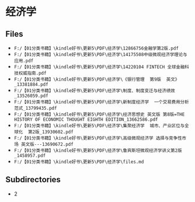 # 经济学

## Files

- `F:/【01分类书籍】\kindle好书\更新5\PDF\经济学\12866756金融学第2版.pdf`
- `F:/【01分类书籍】\kindle好书\更新5\PDF\经济学\14175508中级微观经济学理论与应用.pdf`
- `F:/【01分类书籍】\kindle好书\更新5\PDF\经济学\14220104 FINTECH 全球金融科技权威指南.pdf`
- `F:/【01分类书籍】\kindle好书\更新5\PDF\经济学\《银行管理  第9版  英文》_13381884.pdf`
- `F:/【01分类书籍】\kindle好书\更新5\PDF\经济学\制度、制度变迁与经济绩效_13526059.pdf`
- `F:/【01分类书籍】\kindle好书\更新5\PDF\经济学\新制度经济学  一个交易费用分析范式_13799435.pdf`
- `F:/【01分类书籍】\kindle好书\更新5\PDF\经济学\经济思想史 英文版 第8版=THE HISTORY OF ECONOMIC THOUGHT EIGHTH EDITION_13662586.pdf`
- `F:/【01分类书籍】\kindle好书\更新5\PDF\经济学\集聚经济学  城市、产业区位与全球化  第2版_13930602.pdf`
- `F:/【01分类书籍】\kindle好书\更新5\PDF\经济学\高级微观经济学 选择与竞争性市场 英文版---13690672.pdf`
- `F:/【01分类书籍】\kindle好书\更新5\PDF\经济学\鲁宾斯坦微观经济学讲义第2版_1458957.pdf`
- `F:/【01分类书籍】\kindle好书\更新5\PDF\经济学\files.md`

## Subdirectories

- 2
